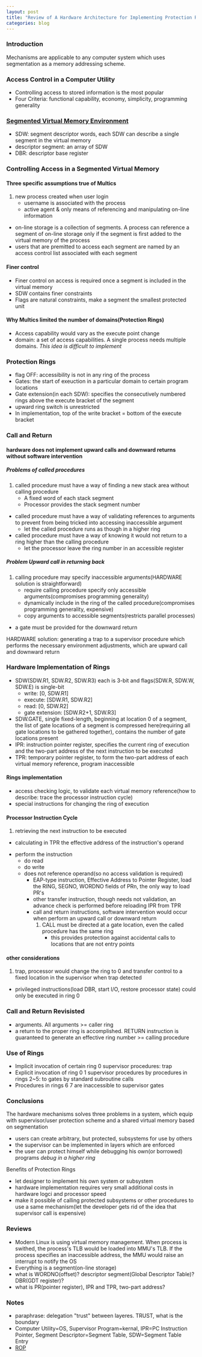 ```yaml
---
layout: post
title: "Review of A Hardware Architecture for Implementing Protection Rings"
categories: blog
---
```


### Introduction
Mechanisms are applicable to any computer system which uses segmentation as a memory addressing scheme.

### Access Control in a Computer Utility
* Controlling access to stored information is the most popular
* Four Criteria: functional capability, economy, simplicity, programming generality

### [Segmented Virtual Memory Environment](http://en.wikipedia.org/wiki/Virtual_memory#Segmented_virtual_memory)
* SDW: segment descriptor words, each SDW can describe a single segment in the virtual memory
* descriptor segment: an array of SDW
* DBR: descriptor base register

### Controlling Access in a Segmented Virtual Memory
#### Three specific assumptions true of Multics
1. new process created when user login
    * username is associated with the process
    * active agent & only means of referencing and manipulating on-line information
- on-line storage is a collection of segments. A process can reference a segment of on-line storage only if the segment is first added to the virtual memory of the process
- users that are premitted to access each segment are named by an access control list associated with each segment

#### Finer control
* Finer control on access is required once a segment is included in the virtual memory
* SDW contains finer constraints
* Flags are natural constraints, make a segment the smallest protected unit

#### Why Multics limited the number of domains(Protection Rings)
* Access capability would vary as the execute point change
* domain: a set of access capabilities. A single process needs multiple domains. *This idea is difficult to implement*

### Protection Rings
* flag OFF: accessibility is not in any ring of the process
* Gates: the start of exeuction in a particular domain to certain program locations
* Gate extension(in each SDW): specifies the consecutively numbered rings above the execute bracket of the segment
* upward ring switch is unrestricted
* In implementation, top of the write bracket = bottom of the execute bracket

### Call and Return
#### hardware does not implement upward calls and downward returns without software intervention
##### Problems of called procedures
1. called procedure must have a way of finding a new stack area without calling procedure
    * A fixed word of each stack segment
    * Processor provides the stack segment number
- called procedure must have a way of validating references to arguments to prevent from being tricked into accessing inaccessible argument
    * let the called procedure runs as though in a higher ring
- called procedure must have a way of knowing it would not return to a ring higher than the calling procedure
    * let the processor leave the ring number in an accessible register

##### Problem Upward call in returning back
1. calling procedure may specify inaccessible arguments(HARDWARE solution is straightforward)
    * require calling procedure specify only accessible arguments(compromises programming generality)
    * dynamically include in the ring of the called procedure(compromises programming generality, expensive)
    * copy arguments to accessible segments(restricts parallel processes)
- a gate must be provided for the downward return

HARDWARE solution: generating a trap to a supervisor procedure which performs the necessary environment adjustments, which are upward call and downward return

### Hardware Implementation of Rings
* SDW(SDW.R1, SDW.R2, SDW.R3) each is 3-bit and flags(SDW.R, SDW.W, SDW.E) is single-bit
    * write: [0, SDW.R1]
    * execute: [SDW.R1, SDW.R2]
    * read: [0, SDW.R2]
    * gate extension: [SDW.R2+1, SDW.R3]
* SDW.GATE, single fixed-length, beginning at location 0 of a segment, the list of gate locations of a segment is compressed here(requiring all gate locations to be gathered together), contains the number of gate locations present
* IPR: instruction pointer register, specifies the current ring of execution and the two-part address of the next instruction to be executed
* TPR: temporary pointer register, to form the two-part address of each virtual memory reference, program inaccessible

#### Rings implementation
* access checking logic, to validate each virtual memory reference(how to describe: trace the processor instruction cycle)
* special instructions for changing the ring of execution

#### Processor Instruction Cycle
1. retrieving the next instruction to be executed
- calculating in TPR the effective address of the instruction's operand
* perform the instruction
    * do read
    * do write
    * does not reference operand(so no access validation is required)
        * EAP-type instruction, Effective Address to Pointer Register, load the RING, SEGNO, WORDNO fields of PRn, the only way to load PR's
        * other transfer instruction, though needs not validation, an advance check is performed before reloading IPR from TPR
        * call and return instructions, software intervention would occur when perform an upward call or downward return
            1. CALL must be directed at a gate location, even the called procedure has the same ring
                * this provides protection against accidental calls to locations that are not entry points

#### other considerations
1. trap, processor would change the ring to 0 and transfer control to a fixed location in the supervisor when trap detected
- privileged instructions(load DBR, start I/O, restore processor state) could only be executed in ring 0

### Call and Return Revisisted
* arguments. All arguments >= caller ring
* a return to the proper ring is accomplished. RETURN instruction is guaranteed to generate an effective ring number >= calling procedure

### Use of Rings
* Implicit invocation of certain ring 0 supervisor procedures: trap
* Explicit invocation of ring 0 1 supervisor procedures by procedures in rings 2~5: to gates by standard subroutine calls
* Procedures in rings 6 7 are inaccessible to supervisor gates

### Conclusions
The hardware mechanisms solves three problems in a system, which equip with supervisor/user protection scheme and a shared virtual memory based on segmentation

* users can create arbitrary, but protected, subsystems for use by others
* the supervisor can be implemented in layers which are enforced
* the user can protect himself while debugging his own(or borrowed) programs *debug in a higher ring*

Benefits of Protection Rings

* let designer to implement his own system or subsystem
* hardware implementation requires very small additional costs in hardware logci and processor speed
* make it possible of calling protected subsystems or other procedures to use a same mechanism(let the developer gets rid of the idea that supervisor call is expensive)

### Reviews
* Modern Linux is using virtual memory management. When process is swithed, the process's TLB would be loaded into MMU's TLB. If the process specifies an inaccessible address, the MMU would raise an interrupt to notify the OS
* Everything is a segment(on-line storage)
* what is WORDNO(offset)? descriptor segment(Global Descriptor Table)? DBR(GDT register)?
* what is PR(pointer register), IPR and TPR, two-part address?

### Notes
* paraphrase: delegation "trust" between layeres. TRUST, what is the boundary
* Computer Utility=OS, Supervisor Program=kernal, IPR=PC Instruction Pointer, Segment Descriptor=Segment Table, SDW=Segment Table Entry
* [ROP](http://en.wikipedia.org/wiki/Return-oriented_programming)
